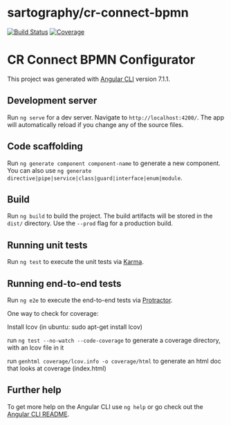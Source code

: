 # sartography/cr-connect-bpmn
[![Build Status](https://travis-ci.com/sartography/cr-connect-bpmn.svg?branch=master)](https://travis-ci.com/sartography/cr-connect-bpmn)
[![Coverage](https://sonarcloud.io/api/project_badges/measure?project=sartography_cr-connect-bpmn&metric=coverage)](https://sonarcloud.io/dashboard?id=sartography_cr-connect-bpmn)


# CR Connect BPMN Configurator
This project was generated with [Angular CLI](https://github.com/angular/angular-cli) version 7.1.1.

## Development server

Run `ng serve` for a dev server. Navigate to `http://localhost:4200/`. The app will automatically reload if you change any of the source files.

## Code scaffolding

Run `ng generate component component-name` to generate a new component. You can also use `ng generate directive|pipe|service|class|guard|interface|enum|module`.

## Build

Run `ng build` to build the project. The build artifacts will be stored in the `dist/` directory. Use the `--prod` flag for a production build.

## Running unit tests

Run `ng test` to execute the unit tests via [Karma](https://karma-runner.github.io).

## Running end-to-end tests

Run `ng e2e` to execute the end-to-end tests via [Protractor](http://www.protractortest.org/).

One way to check for coverage:

Install lcov (in ubuntu: sudo apt-get install lcov)

run `ng test --no-watch --code-coverage` to generate a coverage directory, with an lcov file in it

run `genhtml coverage/lcov.info -o coverage/html` to generate an html doc that looks at coverage (index.html)

## Further help 

To get more help on the Angular CLI use `ng help` or go check out the [Angular CLI README](https://github.com/angular/angular-cli/blob/master/README.md).
